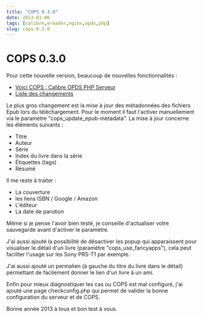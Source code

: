 ```yaml
---
title: "COPS 0.3.0"
date: 2013-01-06
tags: [calibre,ereader,nginx,opds,php]
slug: cops-0.3.0
---
```

# COPS 0.3.0

Pour cette nouvelle version, beaucoup de nouvelles fonctionnalités :

* [Voici COPS : Calibre OPDS PHP Serveur](/fr/projects/calibre-opds-php-server)
* [Liste des changements](/fr/oss/calibre-opds-php-server-changelog)

Le plus gros changement est la mise à jour des métadonnées des fichiers Epub lors du téléchargement. Pour le moment il faut l'activer manuellement via le paramètre "cops_update_epub-metadata". La mise à jour concerne les éléments suivants :

* Titre
* Auteur
* Série
* Index du livre dans la série
* Étiquettes (tags)
* Résumé

Il me reste à traiter :

* La couverture
* les liens ISBN / Google / Amazon
* L'éditeur
* La date de parution

Même si je pense l'avoir bien testé, je conseille d'actualiser votre sauvegarde avant d'activer le paramètre.

J'ai aussi ajouté la possibilité de désactiver les popup qui apparaissent pour visualiser le détail d'un livre (paramètre "cops_use_fancyapps"), cela peut faciliter l'usage sur les Sony PRS-T1 par exemple.

J'ai aussi ajouté un permalien (à gauche du titre du livre dans le détail) permettant de facilement donner le lien d'un livre à un ami.

Enfin pour mieux diagnostiquer les cas ou COPS est mal configuré, j'ai ajouté une page checkconfig.php qui permet de valider la bonne configuration du serveur et de COPS.

Bonne année 2013 à tous et bon test à vous.
